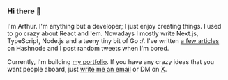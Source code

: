 ### Hi there 👋

I'm Arthur. I'm anything but a developer; I just enjoy creating things. I used to go crazy about React and 'em. Nowadays I mostly write Next.js, TypeScript, Node.js and a teeny tiny bit of Go :/.
I've written [a few articles](https://lasagna.hashnode.dev/) on Hashnode and I post random tweets when I'm bored.

Currently, I'm building [my portfolio](https://github.com/ebarthur). If you have any crazy ideas that you want people aboard, just [write me an email](arthurebenezer@aol.com) or DM on [X](https://x.com/StatmanAartt).


